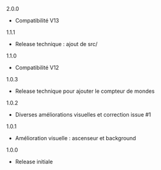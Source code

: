 2.0.0
- Compatibilité V13

1.1.1
- Release technique : ajout de src/

1.1.0
- Compatibilité V12

1.0.3
- Release technique pour ajouter le compteur de mondes

1.0.2
- Diverses améliorations visuelles et correction issue #1

1.0.1
- Amélioration visuelle :  ascenseur et background

1.0.0
- Release initiale